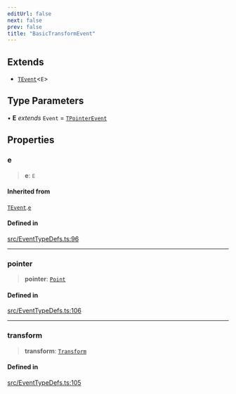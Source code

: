 ```yaml
---
editUrl: false
next: false
prev: false
title: "BasicTransformEvent"
---
```


## Extends

- [`TEvent`](/api/interfaces/tevent/)\<`E`\>

## Type Parameters

• **E** *extends* `Event` = [`TPointerEvent`](/api/type-aliases/tpointerevent/)

## Properties

### e

> **e**: `E`

#### Inherited from

[`TEvent`](/api/interfaces/tevent/).[`e`](/api/interfaces/tevent/#e)

#### Defined in

[src/EventTypeDefs.ts:96](https://github.com/fabricjs/fabric.js/blob/8748628df7e9de00ba77413bfc3ad9e9fe9d4f30/src/EventTypeDefs.ts#L96)

***

### pointer

> **pointer**: [`Point`](/api/classes/point/)

#### Defined in

[src/EventTypeDefs.ts:106](https://github.com/fabricjs/fabric.js/blob/8748628df7e9de00ba77413bfc3ad9e9fe9d4f30/src/EventTypeDefs.ts#L106)

***

### transform

> **transform**: [`Transform`](/api/type-aliases/transform/)

#### Defined in

[src/EventTypeDefs.ts:105](https://github.com/fabricjs/fabric.js/blob/8748628df7e9de00ba77413bfc3ad9e9fe9d4f30/src/EventTypeDefs.ts#L105)
